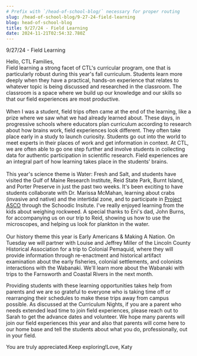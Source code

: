 ```yaml
---
# Prefix with `/head-of-school-blog/` necessary for proper routing
slug: /head-of-school-blog/9-27-24-field-learning
blog: head-of-school-blog
title: 9/27/24 - Field Learning
date: 2024-11-21T02:54:32.780Z
---
```

9/27/24 - Field Learning

Hello, CTL Families,\
Field learning a strong facet of CTL's curricular program, one that is particularly robust during this year's fall curriculum. Students learn more deeply when they have a practical, hands-on experience that relates to whatever topic is being discussed and researched in the classroom. The classroom is a space where we build up our knowledge and our skills so that our field experiences are most productive.\
\
When I was a student, field trips often came at the end of the learning, like a prize where we saw what we had already learned about. These days, in progressive schools where educators plan curriculum according to research about how brains work, field experiences look different. They often take place early in a study to launch curiosity. Students go out into the world to meet experts in their places of work and get information in context. At CTL, we are often able to go one step further and involve students in collecting data for authentic participation in scientific research. Field experiences are an integral part of how learning takes place in the students’ brains.\
\
This year's science theme is Water: Fresh and Salt, and students have visited the Gulf of Maine Research Institute, Reid State Park, Burnt Island, and Porter Preserve in just the past two weeks. It's been exciting to have students collaborate with Dr. Marissa McMahan, learning about crabs (invasive and native) and the intertidal zone, and to participate in [Project ASCO](https://schoodicinstitute.org/science/marine-ecology-research/latest-projects/project-asco-assessing-seaweed-via-community-observations/) through the Schoodic Insitute. I've really enjoyed learning from the kids about weighing rockweed. A special thanks to Eni's dad, John Burns, for accompanying us on our trip to Reid, showing us how to use the microscopes, and helping us look for plankton in the water.\
\
Our history theme this year is Early Americans & Making A Nation. On Tuesday we will partner with Louise and Jeffrey Miller of the Lincoln County Historical Association for a trip to Colonial Pemaquid, where they will provide information through re-enactment and historical artifact examination about the early fisheries, colonial settlements, and colonists interactions with the Wabanaki. We'll learn more about the Wabanaki with trips to the Farnsworth and Coastal Rivers in the next month.

Providing students with these learning opportunities takes help from parents and we are so grateful to everyone who is taking time off or rearranging their schedules to make these trips away from campus possible. As discussed at the Curriculum Nights, if you are a parent who needs extended lead time to join field experiences, please reach out to Sarah to get the advance dates and volunteer. We hope many parents will join our field experiences this year and also that parents will come here to our home base and tell the students about what you do, professionally, out in your field.

You are truly appreciated.Keep exploring!Love, Katy

